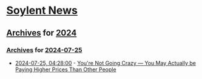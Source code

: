 # [Soylent News](../../../README.md)

## [Archives](../../index.md) for [2024](../index.md)

### [Archives](../../index.md) for [2024-07-25](index.md)

* [2024-07-25, 04:28:00](https://soylentnews.org/article.pl?sid=24/07/24/0240258&from=rss) - [You're Not Going Crazy — You May Actually be Paying Higher Prices Than Other People](https://soylentnews.org/article.pl?sid=24/07/24/0240258&from=rss)
